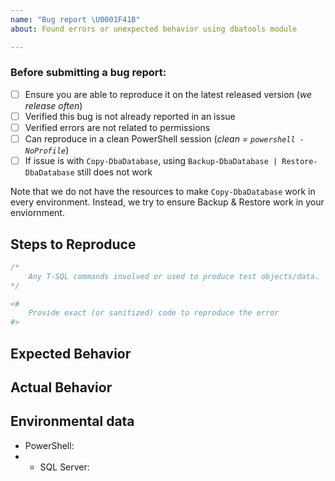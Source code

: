```yaml
---
name: "Bug report \U0001F41B"
about: Found errors or unexpected behavior using dbatools module

---
```


### Before submitting a bug report:

- [ ] Ensure you are able to reproduce it on the latest released version (_we release often_)
- [ ] Verified this bug is not already reported in an issue
- [ ] Verified errors are not related to permissions
- [ ] Can reproduce in a clean PowerShell session (_clean = `powershell -NoProfile`_)
- [ ] If issue is with `Copy-DbaDatabase`, using `Backup-DbaDatabase | Restore-DbaDatabase` still does not work

Note that we do not have the resources to make `Copy-DbaDatabase` work in every environment. Instead, we try to ensure Backup & Restore work in your enviornment.

## Steps to Reproduce

```sql
/*
    Any T-SQL commands involved or used to produce test objects/data.
*/
```

```powershell
<#
    Provide exact (or sanitized) code to reproduce the error
#>
```

## Expected Behavior

<!--
Sample output or detail explanation if possible
-->

## Actual Behavior

<!--
Output or detailed explanation if possible
-->

## Environmental data

<!-- Provide output of the following two commands -->

 - PowerShell: <!-- $PSVersionTable output -->
 - - SQL Server: <!-- SELECT @@VERSION output -->
